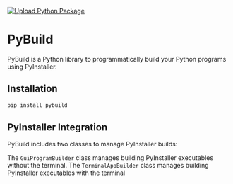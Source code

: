 [![Upload Python Package](https://github.com/A-Boring-Square/PyBuild/actions/workflows/python-publish.yml/badge.svg)](https://github.com/A-Boring-Square/PyBuild/actions/workflows/python-publish.yml)
# PyBuild


PyBuild is a Python library to programmatically build your Python programs using PyInstaller.


## Installation


```bash
pip install pybuild
```


## PyInstaller Integration


PyBuild includes two classes to manage PyInstaller builds:

The `GuiProgramBuilder` class manages building PyInstaller executables without the terminal.
The `TerminalAppBuilder` class manages building PyInstaller executables with the terminal
